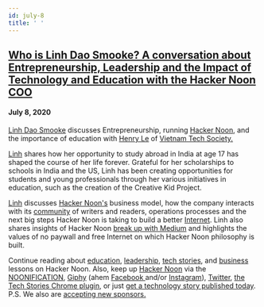 ```yaml
---
id: july-8
title: ' '
---
```


<h2><a href="https://podcast.hackernoon.com/e/who-is-linh-dao-smooke-a-conversation-about-entrepreneurship-leadership-and-the-impact-of-technology-and-education-with-the-hacker-noon-coo/">Who is Linh Dao Smooke? A conversation about Entrepreneurship, Leadership and the Impact of Technology and Education with the Hacker Noon COO</a></h2>
<h4>July 8, 2020</h4>

<p>
<a href="https://linhdaosmooke.com/">Linh Dao Smooke</a> discusses Entrepreneurship, running <a href="https://hackernoon.com/">Hacker Noon</a>, and the importance of education with <a href="https://www.linkedin.com/in/lethehien/">Henry Le</a> of <a href="https://www.facebook.com/VietnamTechSociety/?__tn__=kCH-R&eid=ARAHWBaW7-LkiHcnl0qlKsVlVLrRIR-K4pGrVoL-tqsv2MyKU0QVnPdrvlRkAIdA6APgwqkJlXb-zDiN&hc_ref=ARQVVj3TqAbTzYeaS4igHD0ifuQzr3twlyCHx9dotxQU7M69TcL4UvPS3B94g1uYCo8&__xts__%5B0%5D=68.ARAfpS2lWdNb6lRTZA4Tfd0YAAkVlV-WDk7vLiWQyPVFQCVBOE1Hp5XjtMgsbPoM7gAl7h9qnNAPROiIEV7b5CZfkYllsJqjBCJWL6t5t50yQkF2h6hxQmQhvPQpLF0CYktJythsDW7gFDvpANMi1Xd7tojTTmLvQn6wQjvWl0ZtM9xXOYaKbYAGNLZkOQKIKTJhMxiIFGKeb6MH5u42zuPmXWdC7wD_lc-yhpA6JDdljaJydDR-DBXKRcyA85Y6DFJ8dLVlPX7av0O8saFS4CYwLbcVQCoQKoMKbJENhUozLvAtWj0xNG5jMiYqbLj7R5ZaeSgwFaJPrRqz4Q5kAl0Zo7V_0za-Wp5cAa6QEEeIeEHdaGWL6wr7r_HJskjpE5mHhXy5oLRRt-2Ja47TTb2jQci4i9XNP_MaFgWxmdvOZsqlC-lSoPT2guIIlmCvS_bI8ODVPzfBNte3qEv30sgb9ZZLwIuSwsOBWrAy1GcwXYl7dQK67ClUIYwx_w">Vietnam Tech Society.</a>
</p>
<a href="https://linhdaosmooke.com/">Linh</a> shares how her opportunity to study abroad in India at age 17 has shaped the course of her life forever. Grateful for her scholarships to schools in India and the US, Linh has been creating opportunities for students and young professionals through her various initiatives in education, such as the creation of the Creative Kid Project. 
<p>
<a href="https://hackernoon.com/u/linh">Linh</a> discusses <a href="https://hackernoon.com/">Hacker Noon's</a> business model, how the company interacts with its <a href="https://community.hackernoon.com/">community</a> of writers and readers, operations processes and the next big steps Hacker Noon is taking to build a better <a href="https://hackernoon.com/tagged/internet">Internet</a>. Linh also shares insights of Hacker Noon <a href="https://www.youtube.com/watch?v=Hy4Lduu9CKg">break up with Medium</a> and highlights the values of no paywall and free Internet on which Hacker Noon philosophy is built. 
</p>
Continue reading about <a href="https://hackernoon.com/tagged/education">education</a>, <a href="https://hackernoon.com/tagged/leadership">leadership</a>, <a href="https://hackernoon.com/tagged/latest-tech-stories">tech stories</a>, and <a href="https://hackernoon.com/tagged/business">business</a> lessons on Hacker Noon.
Also, keep up <a href="https://hackernoon.com/">Hacker Noon</a> via the <a href="https://hackernoon.us19.list-manage.com/subscribe?u=b48b0ec2173fecf2586c00e80&id=fa796741e6">NOONIFICATION</a>, <a href="https://giphy.com/hackernoon">Giphy</a> (ahem <a href="https://facebook.com/hackernoon">Facebook </a>and/or <a href="https://www.instagram.com/hackernoon/">Instagram</a>), <a href="https://twitter.com/hackernoon">Twitter</a>, <a href="https://chrome.google.com/webstore/detail/tech-stories-tab-by-hacke/cmcgnandlhnjekeccmongfellpljlohh">the Tech Stories Chrome plugin</a>, or just <a href="https://publish.hackernoon.com/">get a technology story published today</a>. P.S. We also are <a href="http://sponsors.hackernoon.com/">accepting new sponsors.</a>